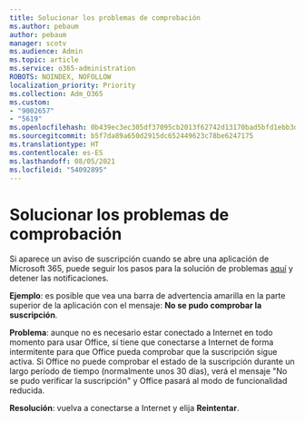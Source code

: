 ```yaml
---
title: Solucionar los problemas de comprobación
ms.author: pebaum
author: pebaum
manager: scotv
ms.audience: Admin
ms.topic: article
ms.service: o365-administration
ROBOTS: NOINDEX, NOFOLLOW
localization_priority: Priority
ms.collection: Adm_O365
ms.custom:
- "9002657"
- "5619"
ms.openlocfilehash: 0b439ec3ec305df37095cb2013f62742d13170bad5bfd1ebb3d8967fc4ca02af
ms.sourcegitcommit: b5f7da89a650d2915dc652449623c78be6247175
ms.translationtype: HT
ms.contentlocale: es-ES
ms.lasthandoff: 08/05/2021
ms.locfileid: "54092895"
---
```

# <a name="troubleshoot-verification-issues"></a>Solucionar los problemas de comprobación

Si aparece un aviso de suscripción cuando se abre una aplicación de Microsoft 365, puede seguir los pasos para la solución de problemas [aquí](https://support.office.com/article/a-subscription-notice-appears-when-i-open-a-microsoft-365-application-4cabe32c-f594-4c0e-9191-3d3ade10cceb) y detener las notificaciones.

**Ejemplo**: es posible que vea una barra de advertencia amarilla en la parte superior de la aplicación con el mensaje: **No se pudo comprobar la suscripción**.

**Problema**: aunque no es necesario estar conectado a Internet en todo momento para usar Office, sí tiene que conectarse a Internet de forma intermitente para que Office pueda comprobar que la suscripción sigue activa. Si Office no puede comprobar el estado de la suscripción durante un largo período de tiempo (normalmente unos 30 días), verá el mensaje "No se pudo verificar la suscripción" y Office pasará al modo de funcionalidad reducida.

**Resolución**: vuelva a conectarse a Internet y elija **Reintentar**.
